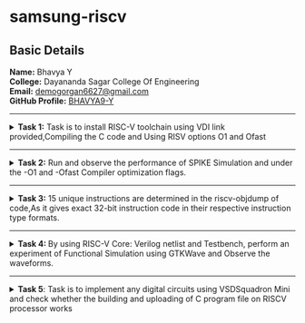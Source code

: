 <h1>samsung-riscv</h1>
<h2>Basic Details</h2>
<b>Name:</b> Bhavya Y
<br>
<b>College:</b> Dayananda Sagar College Of Engineering
<br>
<b>Email:</b> <a href="mailto:demogorgan6627@gmail.com">demogorgan6627@gmail.com</a>
<br>
<b>GitHub Profile:</b> <a href="https://github.com/BHAVYA9-Y">BHAVYA9-Y</a>
<hr>
<!-- Task 1 -->
<details>
<p><summary>
<b>Task 1:</b> Task is to install RISC-V toolchain using VDI link provided,Compiling the C code and Using RISV options O1 and Ofast
</summary></p>
<b>1. Install Ubuntu 18.04 LTS(beaver) on Oracle Virtual Machine Box and open VDI file provided</b>
<br><br>
<img src="https://github.com/BHAVYA9-Y/samsung-riscv/blob/main/Task%201/VM%20Box.png"  alt=Virtual Machine>
<br><br>
<b>2. Compiling C code </b>
<br><br>
<pre><code>cd
gedit sum1ton.c
gcc sum1ton.c
./a.out</code></pre>
<br>
<img src="https://github.com/BHAVYA9-Y/samsung-riscv/blob/main/Task%201/C%20Code.png" alt=C code>
<br><br>
<img src="https://github.com/BHAVYA9-Y/samsung-riscv/blob/main/Task%201/C%20Code%20Output.png"       alt=commands for c compilation>
<br><br>
<b>3. Object Dump and O1 & Ofast Output</b>
<br><br>
<pre><code>cat sum1ton.c
riscv64-unknown-elf-gcc -O1 -mabi=lp64 -march=rv64i -o sum1ton.o sum1ton.c
ls -ltr sum1ton.o
</code></pre>
<br>
<img src="https://github.com/BHAVYA9-Y/samsung-riscv/blob/main/Task%201/Assembly%20Commands.png"    alt=Commands >
<br><br>
<pre><code>riscv64-unknown-elf-objdump -d sum1ton.o |less </code></pre>
<br>
<img src="https://github.com/BHAVYA9-Y/samsung-riscv/blob/main/Task%201/Object%20Dump.png"  alt=Object dump>
<br><br>
<b>For O1: The number of instructions were 15.</b><br><br>
<img src="https://github.com/BHAVYA9-Y/samsung-riscv/blob/main/Task%201/O1%20Output.png"  alt=O1 output>
<br><br>
<pre><code>riscv64-unknown-elf-gcc -Ofast -mabi=lp64 -march=rv64i -o sum1ton.o sum1ton.c</code></pre>
<br>
<b>For Ofast: the number of instructions were 12.</b><br><br>
<img src="https://github.com/BHAVYA9-Y/samsung-riscv/blob/main/Task%201/Ofast%20Output.png"  alt=Ofast output>
<br><br>
</details>
<hr>
    

<!-- End of Task 1-->
<!-- Task 2 -->
<!-- Spike for Sum1ton -->				
<details>
<p><summary>
<b>Task 2:</b> Run and observe the performance of SPIKE Simulation and  under the -O1 and -Ofast Compiler optimization flags.
</summary></p>
<details>
<p><summary>1. Sum of Integers from 1 to n</summary></p>
<b>Debugging sum1ton.o for O1</b>
<pre><p><code>riscv64-unknown-elf-gcc -O1 -mabi=lp64 -march=rv64i -o sum1ton.o sum1ton.c
ls -ltr sum1ton.o
spike pk sum1ton.o
spike -d pk sum1ton.o</code></p></pre>
<b>O1 assembly output</b>
<pre>0000000000010184 &ltmain&gt:
   10184:       ff010113                addi    sp,sp,-16
   10188:       00113423                sd      ra,8(sp)
   1018c:       09600793                li      a5,150
   10190:       fff7879b                addiw   a5,a5,-1
   10194:       fe079ee3                bnez    a5,10190 &lt;main+0xc&gt;
   10198:       00003637                lui     a2,0x3
   1019c:       c3d60613                addi    a2,a2,-963 # 2c3d &lt;__BSS_END__+0x5710c&gt;
   101a0:       09600593                li      a1,150
   101a4:       00021537                lui     a0,0x21
   101a8:       19050513                addi    a0,a0,400 # 21190 &lt;__clzdi2+0x48&gt;
   101ac:       26c000ef                jal     ra,10418 &lt;printf&gt;
   101b0:       00000513                li      a0,0
   101b4:       00813083                ld      ra,8(sp)
   101b8:       01010113                addi    sp,sp,16
   101bc:       00008067                ret
</pre>
<p>15 instructions for O1</p>
<br>
<img src="https://github.com/BHAVYA9-Y/samsung-riscv/blob/main/Task%202/O1_spike_sum.png" alt="debugging O1">
<br><br>
<b>Debugging sum1ton.o for Ofast</b>
<pre><p><code>riscv64-unknown-elf-gcc -Ofast -mabi=lp64 -march=rv64i -o sum1ton.o sum1ton.c
spike pk sum1ton.o
spike -d pk sum1ton.o</code></p></pre>
<b>Ofast assembly output</b>
<pre>00000000000100b0 &ltmain&gt:
   100b0:       00003637                lui     a2,0x3
   100b4:       00021537                lui     a0,0x21
   100b8:       ff010113                addi    sp,sp,-16
   100bc:       c3d60613                addi    a2,a2,-963 # 2c3d &lt;main-0xd473&gt;
   100c0:       09600593                li      a1,150
   100c4:       18050513                addi    a0,a0,384 # 21180 &lt;__clzdi2+0x44&gt;
   100c8:       00113423                sd      ra,8(sp)
   100cc:       340000ef                jal     ra,1040c &lt;printf&gt;
   100d0:       00813083                ld      ra,8(sp)
   100d4:       00000513                li      a0,0
   100d8:       01010113                addi    sp,sp,16
   100dc:       00008067                ret
</pre>
<p>12 instructions for Ofast</p>
<br>
<img src="https://github.com/BHAVYA9-Y/samsung-riscv/blob/main/Task%202/Ofast_spike_sum.png" alt="debugging Ofast">
</details>	   
                                             <!-- Spike for Square -->	   
<details>
<p><summary>2. Square of a Number</summary></p>
<b>Compiling Square C program</b>
<pre><code>gedit square.c
gcc square.c
./a.out</code></pre>
<pre><code>#inlcude&ltstdio.h&gt
int main(){
               int num = 250;
               int square=num*num;
                printf("The square of %d is %d\n",n,square);
        return 0;
                       }
                   </code></pre>
<img src="https://github.com/BHAVYA9-Y/samsung-riscv/blob/main/Task%202/example%20c%20code%20.png", alt="Square Compilation">
<br><br>
<b>Debugging square.o for O1</b>
<pre><p><code>riscv64-unknown-elf-gcc -O1 -mabi=lp64 -march=rv64i -o square.o square.c
spike pk square.o
spike -d pk square.o</code></p></pre>
<b>O1 assembly output</b>
<pre>0000000000010184 &lt;main&gt;:
   10184:       ff010113                addi    sp,sp,-16
   10188:       00113423                sd      ra,8(sp)
   1018c:       0000f637                lui     a2,0xf
   10190:       42460613                addi    a2,a2,1060 # f424 &lt;register_fini-0xc8c&gt;
   10194:       0fa00593                li      a1,250
   10198:       00021537                lui     a0,0x21
   1019c:       18050513                addi    a0,a0,384 # 21180 &lt;__clzdi2+0x44&gt;
   101a0:       26c000ef                jal     ra,1040c &lt;printf&gt;
   101a4:       00000513                li      a0,0
   101a8:       00813083                ld      ra,8(sp)
   101ac:       01010113                addi    sp,sp,16
   101b0:       00008067                ret
</pre>
<p>12 instructions for O1</p>
<br>
<img src="https://github.com/BHAVYA9-Y/samsung-riscv/blob/main/Task%202/O1_spike_square.png",alt="Debug O1">
<br><br>
<b>Debugging square.o for Ofast</b>
<pre><p><code>riscv64-unknown-elf-gcc -Ofast -mabi=lp64 -march=rv64i -o square.o square.c
spike pk square.o
spike -d pk square.o</code></p></pre>
<b>Ofast assembly output</b>  
<pre>00000000000100b0 &lt;main&gt;:
   100b0:       0000f637                lui     a2,0xf
   100b4:       00021537                lui     a0,0x21
   100b8:       ff010113                addi    sp,sp,-16
   100bc:       42460613                addi    a2,a2,1060 # f424 &lt;main-0xc8c&gt;
   100c0:       0fa00593                li      a1,250
   100c4:       18050513                addi    a0,a0,384 # 21180 &lt;__clzdi2+0x44&gt;
   100c8:       00113423                sd      ra,8(sp)
   100cc:       340000ef                jal     ra,1040c &lt;printf&gt;
   100d0:       00813083                ld      ra,8(sp)
   100d4:       00000513                li      a0,0
   100d8:       01010113                addi    sp,sp,16
   100dc:       00008067                ret
</pre>
<p>12 instructions for Ofast</p>
<br>
<img src="https://github.com/BHAVYA9-Y/samsung-riscv/blob/main/Task%202/Ofast_spike_square.png",alt="Ofast debug">
<br><br>
</details>
</details>
<hr>   
                                              
<!-- End of Task 2-->
<!-- Task 3 -->
<!-- Objdump instructions-->
<details>
  <p><summary>
    <b>Task 3:</b> 15 unique instructions are determined in the riscv-objdump of code,As it gives exact 32-bit instruction code in their respective instruction type formats.
  </summary></p>
<!-- Task 3 -->   
<details>
	<p><summary>
		RISC-V Instruction Formats
	</summary></p>
<!-- Explaination -->
	
<h2>Instruction Types and Fields</h2>

<p> The RISC-V instructions are categorized into types based on their filed organization.Each type has specific fields like opcode,funct3,funct4,immediate values and register numbers. The types include:</p>

<b>&nbsp;&nbsp;&nbsp;&nbsp;&#183; R-Type:</b> Register Type <br>
<b>&nbsp;&nbsp;&nbsp;&nbsp;&#183; I-Type:</b> Immediate Type <br>
<b>&nbsp;&nbsp;&nbsp;&nbsp;&#183; S-Type:</b> Store Type <br>
<b>&nbsp;&nbsp;&nbsp;&nbsp;&#183; B-Type:</b> Branch Type <br>
<b>&nbsp;&nbsp;&nbsp;&nbsp;&#183; U-Type:</b> Upper Immediate Type <br>
<b>&nbsp;&nbsp;&nbsp;&nbsp;&#183; J-Type:</b> Jump Type <br>

<!-- R-Type -->

<h3>RISCV R-Type Instructions</h3>

<p>R-type instructions are used for operations that involve only registers. These instructions typically perform arithmetic, logical, and shift operations.</p>

<b>Format:</b><br>

<pre>
+----------------------------------------------------------------------------------------------------------------------------------+
  funct7[31:25](7-bits) | rs2[24:20](5-bits) | rs1[19:15](5-bits) | funct3[14:12](3-bits) | rd[11:7](5-bits) | opcode[6:0](7-bits)
+----------------------------------------------------------------------------------------------------------------------------------+
</pre>

<b>&nbsp;&nbsp;&nbsp;&nbsp;&#183; funct7:</b> Further specifies the operation.<br>
<b>&nbsp;&nbsp;&nbsp;&nbsp;&#183; rs2:</b> Second source register.<br>
<b>&nbsp;&nbsp;&nbsp;&nbsp;&#183; rs1:</b> First source register.<br>
<b>&nbsp;&nbsp;&nbsp;&nbsp;&#183; funct3:</b> Further specifies the operation.<br>
<b>&nbsp;&nbsp;&nbsp;&nbsp;&#183; rd:</b> Destination register.<br>
<b>&nbsp;&nbsp;&nbsp;&nbsp;&#183; opcode:</b> Specifies the operation.<br>

<!-- I-Type -->

<h3>RISCV I-Type Instructions</h3>

<p>I-Type instructions cover various operations, including immediate arithmetic, load operations, and certain control flow instructions.</p>

<b>Format:</b><br>

<pre>
+----------------------------------------------------------------------------------------------------------+
  imm[31:20](12-bits) | rs1[19:15](5-bits) | funct3[14:12](3-bits) | rd[11:7](5-bits) | opcode[6:0](7-bits)
+----------------------------------------------------------------------------------------------------------+
</pre>

<b>&nbsp;&nbsp;&nbsp;&nbsp;&#183; imm:</b> Immediate Value.<br>
<b>&nbsp;&nbsp;&nbsp;&nbsp;&#183; rs1:</b> First source register.<br>
<b>&nbsp;&nbsp;&nbsp;&nbsp;&#183; funct3:</b> Further specifies the operation.<br>
<b>&nbsp;&nbsp;&nbsp;&nbsp;&#183; rd:</b> Destination register.<br>
<b>&nbsp;&nbsp;&nbsp;&nbsp;&#183; opcode:</b> Specifies the operation.<br>

<!-- S-Type -->

<h3>RISCV S-Type Instructions</h3>

<p>S-type instructions are essential for accessing and manipulating data in memory.Used to store data from a register to memory.</p>

<b>Format:</b><br>

<pre>
+--------------------------------------------------------------------------------------------------------------------------------------------+
  imm[31:25](11:5)(7-bits) | rs2[24:20](5-bits) | rs1[19:15](5-bits) | funct3[14:12](3-bits) | imm[11:7](4:0)(5-bits) | opcode[6:0](7-bits)
+--------------------------------------------------------------------------------------------------------------------------------------------+
</pre>

<b>&nbsp;&nbsp;&nbsp;&nbsp;&#183; imm:</b> Immediate Value( split into imm[11:5] and imm[4:0]).<br>
<b>&nbsp;&nbsp;&nbsp;&nbsp;&#183; rs2:</b> Second source register.<br>
<b>&nbsp;&nbsp;&nbsp;&nbsp;&#183; rs1:</b> First source register.<br>
<b>&nbsp;&nbsp;&nbsp;&nbsp;&#183; funct3:</b> Further specifies the operation.<br>
<b>&nbsp;&nbsp;&nbsp;&nbsp;&#183; opcode:</b> Specifies the operation.<br>

<!-- B-Type -->
      
<h3>RISCV B-Type Instructions</h3>

<p>B-type instructions are crucial for implementing control flow in programs, enabling conditional execution of code blocks.Used for conditional branches, which alter the program flow based on a comparison of register values.</p>

<b>Format:</b><br>

<pre>
+---------------------------------------------------------------------------------------------------------------------------------------------------------------------------------------+
  imm[31](12)(1-bit) | imm[30:25](10:5)(6-bits) | rs2[24:20](5-bits) | rs1[19:15](5-bits) | funct3[14:12](3-bits) | imm[11:8](4:1)(4-bits) | imm[7](11)(1-bit) | opcode[6:0](7-bits)
+---------------------------------------------------------------------------------------------------------------------------------------------------------------------------------------+
</pre>

<b>&nbsp;&nbsp;&nbsp;&nbsp;&#183; imm:</b> Immediate Value( split into imm[12], imm[10:5], imm[4:1] and imm[11]).<br>
<b>&nbsp;&nbsp;&nbsp;&nbsp;&#183; rs2:</b> Second source register.<br>
<b>&nbsp;&nbsp;&nbsp;&nbsp;&#183; rs1:</b> First source register.<br>
<b>&nbsp;&nbsp;&nbsp;&nbsp;&#183; funct3:</b> Further specifies the operation.<br>
<b>&nbsp;&nbsp;&nbsp;&nbsp;&#183; opcode:</b> Specifies the operation.<br>

<!-- U-Type -->

<h3>RISCV U-Type Instructions</h3>

<p>U-Type instructions are used for operations like loading upper immediate (LUI) and adding upper immediate to PC (AUIPC).</p>

<b>Format:</b><br>

<pre>
+----------------------------------------------------------------------------------------------------------+
                  imm[31:12](20-bits)                |    rd[11:7](5-bits)      |     opcode[6:0](7-bits)
+----------------------------------------------------------------------------------------------------------+
</pre>

<b>&nbsp;&nbsp;&nbsp;&nbsp;&#183; imm:</b> Upper 20 bits of the immediate value.<br>
<b>&nbsp;&nbsp;&nbsp;&nbsp;&#183; rd:</b> Destination register.<br>
<b>&nbsp;&nbsp;&nbsp;&nbsp;&#183; opcode:</b> Specifies the operation.<br>

<!-- J-Type -->
      
<h3>RISCV J-Type Instructions</h3>

<p>J-type instructions in RISC-V are primarily used for unconditional jumps to specific target addresses within the program.They play a crucial role in controlling the flow of execution by transferring control to a different part of the code.</p>

<b>Format:</b><br>

<pre>
+---------------------------------------------------------------------------------------------------------------------------------------------------------------------------------------+
  imm[31](20)(1-bit) | imm[30:21](10:1)(10-bits) | imm[20](11)(1-bit) | imm[19:12](19:12)(8-bits) | rd[11:7](5-bits) | opcode[6:0](7-bits)
+---------------------------------------------------------------------------------------------------------------------------------------------------------------------------------------+
</pre>

<b>&nbsp;&nbsp;&nbsp;&nbsp;&#183; imm:</b> Immediate Value( split into imm[20], imm[10:1], imm[11] and imm[19:12]).<br>
<b>&nbsp;&nbsp;&nbsp;&nbsp;&#183; rd:</b> Destination register.<br>
<b>&nbsp;&nbsp;&nbsp;&nbsp;&#183; opcode:</b> Specifies the operation.<br>
</details>
<details>
    <summary>Machine Codes for Objectdump.</summary>
<b>Debugging code to get objdump instructions</b>
<pre><p><code>riscv64-unknown-elf-objdump -d square.o</code></p></pre>
<b>Ofast assembly output</b>
<pre> 00000000000100b0 &ltmain&gt:
   100b0:       00003637                lui     a2,0x3
   100b4:       00021537                lui     a0,0x21
   100b8:       ff010113                addi    sp,sp,-16
   100bc:       c3d60613                addi    a2,a2,-963 # 2c3d &lt;main-0xd473&gt;
   100c0:       09600593                li      a1,150
   100c4:       18050513                addi    a0,a0,384 # 21180 &lt;__clzdi2+0x44&gt;
   100c8:       00113423                sd      ra,8(sp)
   100cc:       340000ef                jal     ra,1040c &lt;printf&gt;
   100d0:       00813083                ld      ra,8(sp)
   100d4:       00000513                li      a0,0
   100d8:       01010113                addi    sp,sp,16
   100dc:       00008067                ret
</pre>
<br>
<img src="https://github.com/BHAVYA9-Y/samsung-riscv/blob/main/Task%203/Ofast%20objdump.png?raw=true">
<br><br>


<h3><b>32 bit instruction format for 15 unique RISC-V instructions:</b></h3>
<br>
<b>1.Instruction code for lui a2,0xf </b><br>
<br>
<img src="https://github.com/user-attachments/assets/bff39d8b-0317-4a2c-905f-05724cef98b0">
<br><br>
<p>
  It is an I-type riscv instruction <br>
<b>Breakdown:</b><br>
  a.opcode:0110111 <br>
  b.Destination register rd:01100(a2/x12) <br>
  c.Immediate imm[31:12]:0000 0000 0000 1111(0xf) <br>
</p>
<p>
<b>Machine code:</b> <br>
  <pre><p><code> Binary:0000000000001111011000110111 <br> Hexadecimal:000F637 </code></p></pre>
</p>
<b>2.Instruction code for lui a0,0x21</b> <br><br>
<img src="https://github.com/user-attachments/assets/8ee106e0-abc3-4a16-836b-a12ab9e41886">
<br><br>
<p>
   It is an I-type riscv instruction <br>
<b>Breakdown:</b> <br>
  a.opcode:0110111 <br>
  b.Destination register rd:01010(a0,x10) <br>
  c.Immediate imm[31:12]:0000 0010 0001 0000 0000 0000(0x21) <br>
</p>
<p>
<b>Machine code:</b> <br>
   <pre><p><code> Binary: 000000100001000000000000010100110111 <br> Hexadecimal: 0x21000537 </code></p></pre>
</p>
<b>3.Instruction code for addi sp,sp,-16</b> <br><br>
<img src="https://github.com/user-attachments/assets/098fe60b-6899-4cac-b9f2-94ade3154be8">
<br><br>
<p>
   It is an I-type riscv instruction <br>
<b>Breakdown:</b> <br>
  a.opcode:0010011 <br>
  b.Source register sp:00010(x2) <br>
  c.Destination register sp:00010(x2) <br>
  d.Immediate Imm[11:0]:111111111000(-16) <br>
  e.Funct3:000 <br>
</p>
<p>
<b>Machine code</b> <br>
   <pre><p><code> Binary:111111111000 00010 000 00010 001011 <br> Hexadecimal:0xfff08093</code></p></pre>
</p>
<b>4.Instruction code for addi a2,a2,1060</b> <br><br>
<img src="https://github.com/user-attachments/assets/7d8759ab-d47a-44ce-919c-3c8a36de29e1">
<br><br>
<p>
   It is an I-type riscv instruction <br>
<b>Breakdown:</b> <br>
  a.opcode:0010011 <br>
  b.Source register a2:01010(x10) <br>
  c.Destination register a2:01010(x10) <br>
  d.Imm[11:0]:000001000001(1060) <br>
  e.Funct3:000 <br>
</p>
<p>
<b>Machine code</b> <br>
   <pre><p><code> Binary:000001000001 01010 000 01010 0010011 <br> Hexadecimal:0x041 0x2A 0x0 0x2A 0x13</code></p></pre>
</p>
<b>5.Instruction code for li a1,250 </b> <br><br>
<img src="https://github.com/user-attachments/assets/de9d30ce-2ee5-4a8b-b34f-e1ec2060ccff">
<br><br>
<p>
  It is a pseudo riscv instruction<br>
  Translated to ADDI a1,x0,250 <br>
  <b>Breakdown:</b> <br>
  a.opcode:0010011 <br>
  b.Source register rs1:00000(x0) <br>
  c.Destination register rd:01011(a1=x11) <br>
  d.Imm[11:0]:000000111110(250) <br>
  e.Funct3:000 <br>
</p>
<p>
<b>Machine code</b> <br>
   <pre><p><code> Binary:000000111110 00000 000 01011 0010011 <br> Hexadecimal:0x07F00513</code></p></pre>
</p>
<b>6.Instruction code for addi a0,a0,384</b> <br><br>
<img src="https://github.com/user-attachments/assets/d465d684-14df-4a08-91aa-3c85d0ed94e1">
<br><br>
<p>
  It is an I-type riscv instruction <br>
  <b>Breakdown:</b> <br>
  a.opcode:0010011 <br>
  b.Source register rs1:01010(a0=x10) <br>
  c.Destination register rd:01010(a0=x10) <br>
  d.Imm[11:0]:000000001100(384) <br>
  e.Funct3:000 <br>
</p>
<p>
<b>Machine code</b> <br>
   <pre><p><code> Binary:000000001100 01010 000 01010 0010011 <br> Hexadecimal:00C 2A 0 2A 13</code></p></pre>
</p>
<b>7.Instruction code for sd ra,8(sp) </b> <br><br>
<img src="https://github.com/user-attachments/assets/b1e226c5-4c56-4772-b9d0-423112eb6b56">
<br><br>
<p>
  It is an S-type riscv instruction <br>
  <b>Breakdown:</b> <br>
  a.opcode:0100011 <br>
  b.Source register 1 rs1:00010(sp=x2) <br>
  c.Source register 2 rs2:00001(ra=x1) <br>
  d.Imm[11:5]:0000000 01000(8) <br>
  e.Funct3:011 <br>
</p>
<p>
<b>Machine code</b> <br>
   <pre><p><code> Binary:000000001000 00010 011 00001 0100011 <br> Hexadecimal:0x00826146</code></p></pre>
</p>
<b>8.Instruction code for jal ra,1040c </b> <br><br>
<img src="https://github.com/user-attachments/assets/36b70685-a5f2-4c9f-92d3-59abe405c5b9">
<br><br>
<p>
  It is an J-type riscv instruction <br>
  Offset:Address difference to 1040c(relative to pc),Assuming pc=100b4 <br> Offset=1040c-100b4=3c8 <br>
  <b>Breakdown:</b> <br>
  a.opcode:1101111<br>
  b.Destination register rd[11:7]:00001(x1=ra) <br>
  c.Offset[20]:0 <br>
  d.Offset[10:1]:0000111100(0x3c8 in bits) <br>
  e.Offest[11]:1 <br>
  f.Offset[19:12]:00000011<br>
</p>
<p>
<b>Machine code</b> <br>
   <pre><p><code> Binary:000000110011 1 0000111100 00001 1101111 <br> Hexadecimal:1B 1 FC 1 DF</code></p></pre>
</p>
<b>9.Instruction code for ld ra,8(sp)</b><br><br>
<img src="https://github.com/user-attachments/assets/c845e032-bc19-4988-b219-ee029af73100">
<br><br>
<p>
  It is an I-type riscv instruction <br>
  <b>Breakdown:</b> <br>
  a.opcode:0000011 <br>
  b.Source register rs1:00010(sp=x2) <br>
  c.Destination register rd:00001(ra=x1) <br>
  d.Imm[11:5]:0000000001000(8) <br>
  e.Funct3:011 <br>
</p>
<p>
<b>Machine code</b> <br>
   <pre><p><code> Binary:0000000001000 00010 011 00001 0000011 <br> Hexadecimal:0x00810203</code></p></pre>
</p>
<b>10.Instruction code for li a0,0 </b> <br><br>
<img src="https://github.com/user-attachments/assets/d08beabd-e9eb-48bb-bc80-6788a8b59cd9"> 
<br><br>
<p>
  It is a pseudo riscv instruction <br>
  <b>Breakdown:</b> <br>
  a.opcode:0010011 <br>
  b.Source register rs1:00000(x0=0) <br>
  c.Destination register rd:01010(x10=a0) <br>
  d.Imm[31:20]:(000000000000) <br>
  e.Funct3:000 <br>
</p>
<p>
<b>Machine code</b> <br>
   <pre><p><code> Binary:000000000000 00000 000 01010 0010011 <br> Hexadecimal:0x00000513</code></p></pre>
</p>
<b>11.Instruction code for addi sp,sp,16</b><br><br>
<img src="https://github.com/user-attachments/assets/caa587dd-1bdb-42fe-b612-b843281797eb">
<br><br>
<p>
  It is an I-type riscv instruction <br>
  <b>Breakdown:</b> <br>
  a.opcode:0010011 <br>
  b.Source register rs1:00010(sp=x2) <br>
  c.Destination register rd:00010(sp=x2) <br>
  d.Imm[11:0]:000000001000(16) <br>
  e.Funct3:000 <br>
</p>
<p>
<b>Machine code</b> <br>
   <pre><p><code> Binary:000000001000 00010 000 00010 0010011 <br> Hexadecimal:0x01008093</code></p></pre>
</p>
<b>12.Instruction code for ret</b><br>
<img src="https://github.com/user-attachments/assets/aa58be22-f30a-416a-a859-44fe45e61e51">
<br><br>
<p>
  It is a pesudo riscv instruction <br>
  It is similar to jalr Instruction <br>
  <b>Breakdown:</b> <br>
  a.opcode:1100111 <br>
  b.Source register rs1:00001(x1=ra) <br>
  c.Destination register rd:00000(x0=discard) <br>
  d.Imm[31:20]:000000000000 <br>
  e.Funct3:000 <br>
</p>
<p>
<b>Machine code</b> <br>
   <pre><p><code> Binary:000000000000 00001 000 00000 1100111<br> Hexadecimal:0x00008067</code></p></pre>
</p>
<b>13.Instruction code for auipc a5,0xffff0</b> <br><br>
<img src="https://github.com/user-attachments/assets/f26e0cc3-fb96-4e1d-b02b-25bc59d2486a">
<br><br>
<p>
  It is an U-type riscv instruction <br>
  <b>Breakdown:</b> <br>
  a.opcode:0010111 <br>
  b.Destination register rd:01111(a5=x15) <br>
  c.Imm[31:12]:00001111111111111111(0xffff) <br>
</p>
<p>
<b>Machine code</b> <br>
   <pre><p><code> Binary:00001111111111111111 01111 0010111<br> Hexadecimal:FFFF 17 17</code></p></pre>
</p>
<b>14.Instruction code for addi a5,a5,-224 </b> <br><br>
<img src="https://github.com/user-attachments/assets/fc8d8fcb-015d-4d5b-ac13-2288f78ec6d0">
<br><br>
<p>
  It is an I-type riscv instruction <br>
  <b>Breakdown:</b> <br>
  a.opcode:0010011 <br>
  b.Source register rs1:01111(a5) <br>
  c.Destination register rd:01111(a5) <br>
  d.Imm[11:0]:1111111111100000(-224 2's complement) <br>
  e.Funct3:000 <br>
</p>
<p>
<b>Machine code</b> <br>
   <pre><p><code> Binary:1111111111100000 01111 000 01111 001011<br> Hexadecimal:FFE0 1F 0 1F 2B</code></p></pre>
</p>
<b>15.Instruction code for beqz a5,100f8</b><br><br>
<img src="https://github.com/user-attachments/assets/f1fb17c8-f931-4de7-b4b1-fb691bcb2cae">
<br><br>
<p>
  It is a psuedo riscv instruction <br>
  <b>Breakdown:</b> <br>
  a.opcode:1100011 <br>
  b.Source register rs1:01111(a5) <br>
  c.Source register rs2:00000(x0) <br>
  d.Imm[11:0]:0000000111100000(100f8) <br>
  e.Funct3:000 <br>
</p>
<p>
<b>Machine code</b> <br>
   <pre><p><code> Binary:0000000111100000 01111 000 00000 1100011 <br> Hexadecimal:0x00F0780C3</code></p></pre>
</p>

</details>
</details>
<hr>
<!-- end of Task 3 -->
<!-- Task 4 -->
<details><summary><b>Task 4: </b>By using RISC-V Core: Verilog netlist and Testbench, perform an experiment of Functional Simulation using GTKWave and Observe the waveforms.</summary>
<h3>Steps:</h3>
1. Using suitable commands install the iverilog and GTKWave in ubuntu<br>
2. Compile the RISC-V Core: Verilog netlist and Testbench<br>
3. Observe the waveform output in GTKWave window<br>
<h4>Installing iverilog and GTKWave in Ubuntu:</h4>
<pre><code>sudo apt install iverilog gtkwave</code></pre>
<h3>Simulate and run the verilog code</h3>
<pre><code>iverilog -o iiitb_rv32i iiitb_rv32i.v iiitb_rv32i_tb.v
./iiitb_rv32i
gtkwave iiitb_rv32i.vcd</code></pre>
    <h4>GTKWave Window:</h4><br>
    <img src="https://github.com/BHAVYA9-Y/samsung-riscv/blob/main/Task%204/GTKWave%20Window.png" alt="GTKWave Window">
    <br><br>
    <h4>Hardcoded Instructions:</h4><br>
    <img src="https://github.com/BHAVYA9-Y/samsung-riscv/blob/main/Task%204/All%20instructions.jpg" alt="Hardcoded ISA">
    <br>
    <h3>Ouput Waveforms:</h3>
    <p>The output waveforms showing the instructions performed in a 5-stage pipelined architecture</p>
    <b><i>Instruction 1:</i></b><pre> ADD R6, R2, R1</pre>
        <img src="https://github.com/BHAVYA9-Y/samsung-riscv/blob/main/Task%204/Instruction%201-%20ADD%20R6%2CR2%2CR1.png" alt="ADD R6, R2, R1">
    <br><br><b><i>Instruction 2:</i></b><pre> SUB R7, R1, R2</pre>
        <img src="https://github.com/BHAVYA9-Y/samsung-riscv/blob/main/Task%204/Instruction%202-%20SUB%20R7%2CR1%2CR2.png" alt="SUB R7, R1, R2">
    <br><br><b><i>Instruction 3:</i></b><pre> AND R8, R1, R3</pre>
        <img src="https://github.com/BHAVYA9-Y/samsung-riscv/blob/main/Task%204/Instruction%203-%20AND%20R8%2CR1%2CR3.png" alt="AND R8, R1, R3">
    <br><br><b><i>Instruction 4:</i></b><pre> OR R9, R2, R5</pre>
        <img src="https://github.com/BHAVYA9-Y/samsung-riscv/blob/main/Task%204/Instruction%204-%20OR%20R9%2CR2%2CR5.png" alt="OR R9, R2, R5">
    <br><br><b><i>Instruction 5:</i></b><pre> XOR R10, R1, R4</pre>
        <img src="https://github.com/BHAVYA9-Y/samsung-riscv/blob/main/Task%204/Instruction%205-XOR%20R10%2CR1%2CR4.png" alt="XOR R10, R1, R4">
    <br><br><b><i>Instruction 6:</i></b><pre> SLT R11, R2, R4</pre>
        <img src="https://github.com/BHAVYA9-Y/samsung-riscv/blob/main/Task%204/Instruction%206-%20SLT%20R11%2CR2%2CR4.png" alt="SLT R11, R2, R4">
    <br><br><b><i>Instruction 7:</i></b><pre> ADDI R12, R4, 5</pre>
        <img src="https://github.com/BHAVYA9-Y/samsung-riscv/blob/main/Task%204/Instruction%207-%20ADDI%20R12%2CR4%2C5.png" alt="ADDI R12, R4, 5">
    <br><br><b><i>Instruction 8:</i></b><pre> SW R3, R1, 2</pre>
        <img src="https://github.com/BHAVYA9-Y/samsung-riscv/blob/main/Task%204/Instruction%208-%20SW%20R3%2CR1%2C2.png" alt="SW R3, R1, 2">
    <br><br><b><i>Instruction 9:</i></b><pre> LW R13, R1, 2</pre>
        <img src="https://github.com/BHAVYA9-Y/samsung-riscv/blob/main/Task%204/Instruction%209-%20LW%20R13%2CR1%2C2.png" alt="LW R13, R1, 2">
    <br><br><b><i>Instruction 10:</i></b><pre> BEQ R0, R0, 15</pre>
        <img src="https://github.com/BHAVYA9-Y/samsung-riscv/blob/main/Task%204/Instruction%2010-BEQ%20R0%2CR0%2C15.png" alt="BEQ R0, R0, 15">
    <br><br><b><i>Instruction 11:</i></b><pre> ADD R14, R2 R2</pre>
        <img src="https://github.com/BHAVYA9-Y/samsung-riscv/blob/main/Task%204/Instruction%2011-ADD%20R14%2CR2%2CR2.png">
    <br><br><b><i>Instruction 12:</i></b><pre> BNE R0, R1, 20</pre>
        <img src="https://github.com/BHAVYA9-Y/samsung-riscv/blob/main/Task%204/Instruction%2012-%20BNE%20R0%2CR1%2C20.png" alt="BNE R0, R1, 20">
    <br><br><b><i>Instruction 13:</i></b><pre> ADDI R12, R4, 5</pre>
        <img src="https://github.com/BHAVYA9-Y/samsung-riscv/blob/main/Task%204/Instruction%2013-ADDI%20R12%2CR4%2C5.png" alt="ADDI R12, R4, 5">
    <br><br><b><i>Instruction 14:</i></b><pre> SLL R15, R1, R2</pre>
        <img src="https://github.com/BHAVYA9-Y/samsung-riscv/blob/main/Task%204/Instruction%2014-%20SLL%20R15%2CR1%2CR2.png" alt="SLL R15, R1, R2">
    <br><br><b><i>Instruction 15:</i></b><pre> SRL R16, R4, R2</pre>
        <img src="https://github.com/BHAVYA9-Y/samsung-riscv/blob/main/Task%204/Instruction%2015-%20SRL%20R16%2CR4%2CR2.png" alt="SRL R16, R4, R2">
    <br><br>
    </details>
    <hr>
<!-- end of Task 4 -->
		<!-- Task 5 -->
<details><summary><b>Task 5</b>: Task is to implement any digital circuits using VSDSquadron Mini and check whether the building and uploading of C program file on RISCV processor works </summary>
<h2>Implementation of 1 Bit Comparator using VSDSquadron Mini</h2>

<h3><b>Overview</b></h3>
<p>This project involves the implementation of Comparator combinational circuit using VSDSquadron Mini, a RISCV based SoC development kit. A magnitude digital Comparator is a combinational circuit that compares two digital or binary numbers in order to find out whether one binary number is equal,less than, or greater than the other binary number. We logically design a circuit for which we will have two inputs one for A and the other for B and have three output terminals, one for A > B condition, one for A = B condition, and one for A < B condition.This project demonstrates the practical application of digital logic and RISC-V architecture in executing operations, reflecting the process of reading and writing of binary data through GPIO pins, implementing the operation of 1 Bit Comparator through digital logic gates which is simulated using PlatformIO IDEand thus displaying the outputs using LEDs. </p> 

<h3><b>Components Required</b> </h3>
	<ol type="1">
		<li>VSDSquadron Mini</li>
		<li>Push Buttons for Input of binary data</li>
		<li>3LEDs for displaying the Output</li>
		<li>Breadboard</li>
		<li>Jumper Wires</li>
		<li>VS Code for Software Development</li>
		<li>PlatformIO multi framework professional IDE</li>
	</ol>
<h3><b>Hardware Connections</b></h3>
<p>
  <b>Input:</b>
  Two inputs of single bit comparator are connected to the GPIO pins of VSDSquadron Mini via push buttons mounted on the breadboard.<br><br>
  <b>Outputs:</b>Three LEDs are connected to display the result of Comparator.<br><br>
  The GPIO pins are configured according to the Reference Mannual, ensuring the correct flow of signals between the components<br><br>
  </p>
  <h3><b>Pin configuration table</b></h3>
  <!DOCTYPE html>
<html lang="en">
<head>
    <meta charset="UTF-8">
    <meta name="viewport" content="width=device-width, initial-scale=1.0">
   
</head>
<body>
    <table>
        <tr>
            <th>Microcontroller Pin</th>
            <th>Connected Component</th>
        </tr>
        <tr>
            <td>PC4</td>
            <td>LED 1 (Anode)</td>
        </tr>
        <tr>
            <td>PC5</td>
            <td>LED 2 (Anode)</td>
        </tr>
        <tr>
            <td>PC6</td>
            <td>LED 3 (Anode)</td>
        </tr>
        <tr>
            <td>PD1</td>
            <td>Push Button 1</td>
        </tr>
        <tr>
            <td>PD2</td>
            <td>Push Button 2</td>
        </tr>
        <tr>
            <td>GND</td>
            <td>Common Ground (LEDs, Buttons)</td>
        </tr>
    </table>

</body>
</html>
<br>

<img src="https://github.com/BHAVYA9-Y/samsung-riscv/blob/main/Task%205/Breadboard%20connection.jpg"><br><br>
<hr>

<!--end of task 5 -->
<!-- task 6-->
<details><summary><b>Task 6</b>: Demonstration of application with practical implementation on Risc board and verifying it's working </summary>

<h3>Working</h3>
<p> 1.A 1-bit comparator is a digital circuit that compares two single-bit binary values,A and B, to determine their relationship. It generates three possible outputs: whether
      A is greater than, equal to, or less than B.This comparison is essential in various digital applications where decision-making based on binary values is required.<br>
    2.The working principle of the 1-bit comparator is simple. If A is 1 and B is 0, the output indicates that A is greater than B. If both A and B are the same, whether 0 or 1, the output confirms equality. On 
      the other hand, if A is 0 and B is 1, the comparator signals that A is less than B. These conditions are checked using basic logic gates.<br>
    3.The circuit implementation of a 1-bit comparator relies on AND, OR, and NOT gates to process the inputs and generate the respective outputs. It can also be designed using XNOR gates for equality checking. 
      The simple structure allows it to be easily extended into multi-bit comparators for comparing larger binary numbers.<br>
</p>
<h3>Applications</h3>
<p>
  1.Arithmetic and Logic Units (ALUs):Used in microprocessors and digital circuits to perform comparison operations in arithmetic and logic processing.<br>
  2.Data Sorting and Searching:Helps in sorting algorithms and search operations where binary values need to be compared.<br>
  3.Digital Control Systems:Used in automation and embedded systems for decision-making based on sensor inputs and logic conditions.<br>
  4.Security and Authentication Systems:Used in access control and digital locks to compare entered passwords or security codes.<br>
  5.Error Detection and Correction:Plays a role in error-checking mechanisms, such as parity checking and checksum verification, in digital communication.<br>
</p>
<h3> Circuit Diagram</h3>
<img src="https://github.com/BHAVYA9-Y/samsung-riscv/blob/main/Task%206/circuit%20diagram.png"><br><br>
<h3><b>Truth Table to Verify the 1 Bit Comparator</b></h3>
<table>
        <tr>
            <th>A</th>
            <th>B</th>
            <th>A &gt; B</th>
            <th>A &lt; B</th>
            <th>A = B</th>
        </tr>
        <tr>
            <td>0</td>
            <td>0</td>
            <td align="center">0</td>
            <td align="center">0</td>
            <td align="center">1</td>
        </tr>
        <tr>
            <td >0</td>
            <td>1</td>
            <td align="center">0</td>
            <td align="center">1</td>
            <td align="center">0</td>
        </tr>
        <tr>
            <td>1</td>
            <td>0</td>
            <td align="center">1</td>
            <td align="center">0</td>
            <td align="center">0</td>
        </tr>
        <tr>
            <td>1</td>
            <td>1</td>
            <td align="center">0</td>
            <td align="center">0</td>
            <td align="center">1</td>
        </tr>
    </table>
	
 <h3><b>Code:</h3>
<pre><code>
	 
// 1-Bit Comparator Implementation
// Included the required header files
#include <stdio.h>
#include <debug.h>
#include <ch32v00x.h>

// Configuring GPIO Pins
void GPIO_Config(void) {
    GPIO_InitTypeDef GPIO_InitStructure = {0}; // structure variable used for GPIO configuration
    RCC_APB2PeriphClockCmd(RCC_APB2Periph_GPIOD, ENABLE); // to enable the clock for port D
    RCC_APB2PeriphClockCmd(RCC_APB2Periph_GPIOC, ENABLE); // to enable the clock for port C

 // Input Pins Configuration
    GPIO_InitStructure.GPIO_Pin = GPIO_Pin_1 | GPIO_Pin_2; // Pins for A and B
    GPIO_InitStructure.GPIO_Mode = GPIO_Mode_IPU; // Defined as Input Type (Pull-Up)
    GPIO_Init(GPIOD, &GPIO_InitStructure);

 // Output Pins Configuration
    GPIO_InitStructure.GPIO_Pin = GPIO_Pin_4 | GPIO_Pin_5 | GPIO_Pin_6; // Pins for A &gt; B, A &lt; B, A == B
    GPIO_InitStructure.GPIO_Mode = GPIO_Mode_Out_PP; // Defined Output Type
    GPIO_InitStructure.GPIO_Speed = GPIO_Speed_50MHz; // Defined Speed
    GPIO_Init(GPIOC, &GPIO_InitStructure);
}

// The MAIN function responsible for the execution of the program
int main() {

 NVIC_PriorityGroupConfig(NVIC_PriorityGroup_1);
    SystemCoreClockUpdate();
    Delay_Init();
    GPIO_Config();

 while(1) {
     
 // Output 
        // A > B
        if(GPIO_ReadInputDataBit(GPIOD, GPIO_Pin_1)==RESET && GPIO_ReadInputDataBit(GPIOD, GPIO_Pin_2)== SET) {
            GPIO_WriteBit(GPIOC, GPIO_Pin_4, SET); // Set A > B pin high
        } else {
            GPIO_WriteBit(GPIOC, GPIO_Pin_4, RESET); // Set A > B pin low
        }

  // A < B
        if(GPIO_ReadInputDataBit(GPIOD, GPIO_Pin_1)==SET && GPIO_ReadInputDataBit(GPIOD, GPIO_Pin_2)== RESET) {
            GPIO_WriteBit(GPIOC, GPIO_Pin_5, SET); // Set A < B pin high
        } else {
            GPIO_WriteBit(GPIOC, GPIO_Pin_5, RESET); // Set A < B pin low
        }

  // A == B
        if(GPIO_ReadInputDataBit(GPIOD, GPIO_Pin_1)==RESET && GPIO_ReadInputDataBit(GPIOD, GPIO_Pin_2)== RESET) {
            GPIO_WriteBit(GPIOC, GPIO_Pin_6, SET); // Set A == B pin high
        } 
        else if(GPIO_ReadInputDataBit(GPIOD, GPIO_Pin_1)==SET && GPIO_ReadInputDataBit(GPIOD, GPIO_Pin_2)== SET) {
            GPIO_WriteBit(GPIOC, GPIO_Pin_6, SET); // Set A == B pin high
        } 
     else {
            GPIO_WriteBit(GPIOC, GPIO_Pin_6, RESET); // Set A == B pin low
   
 }    }
   return 0;
}
</code></pre>


</details>
<hr>
<h3>Application Video:</h3>

<b>Youtube link: </b>
<a href="https://youtube.com/shorts/DEJp3M_8s1Q?si=RsefWfsXk4e1g6WX">https://youtube.com/shorts/DEJp3M_8s1Q?si=RsefWfsXk4e1g6WX</a>

<b>Drive Link: </b><a href="https://drive.google.com/file/d/1vFDIbbcA6qg7145i8_j73DAooV1d1izq/view">Comparator Implementation Video</a>
<br>

https://github.com/user-attachments/assets/bba29d31-00dc-49fd-a5d6-e2002e9cdebe


<hr>


